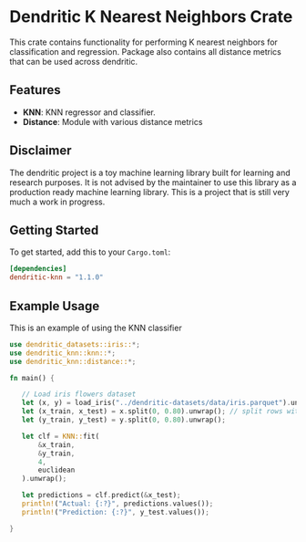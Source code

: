 # Dendritic K Nearest Neighbors Crate

 This crate contains functionality for performing K nearest neighbors for classification and regression.
 Package also contains all distance metrics that can be used across dendritic.

 ## Features
 - **KNN**: KNN regressor and classifier.
 - **Distance**: Module with various distance metrics

 ## Disclaimer
 The dendritic project is a toy machine learning library built for learning and research purposes.
 It is not advised by the maintainer to use this library as a production ready machine learning library.
 This is a project that is still very much a work in progress.

 ## Getting Started
 To get started, add this to your `Cargo.toml`:
 ```toml
 [dependencies]
 dendritic-knn = "1.1.0"
 ```
 ## Example Usage
 This is an example of using the KNN classifier
 ```rust
 use dendritic_datasets::iris::*;
 use dendritic_knn::knn::*;
 use dendritic_knn::distance::*; 

 fn main() {

    // Load iris flowers dataset
    let (x, y) = load_iris("../dendritic-datasets/data/iris.parquet").unwrap();
    let (x_train, x_test) = x.split(0, 0.80).unwrap(); // split rows with 80/20 split
    let (y_train, y_test) = y.split(0, 0.80).unwrap();

    let clf = KNN::fit(
        &x_train, 
        &y_train, 
        4, 
        euclidean
    ).unwrap();

    let predictions = clf.predict(&x_test);
    println!("Actual: {:?}", predictions.values());
    println!("Prediction: {:?}", y_test.values()); 

 }
 ```